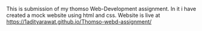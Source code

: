 This is submission of my thomso Web-Development assignment. In it i have created a mock website using html and css. Website is live at  https://1adityarawat.github.io/Thomso-webd-assignment/
